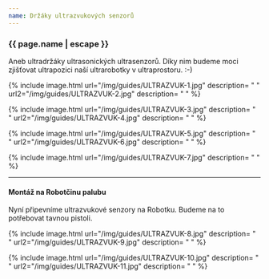 ```yaml
---
name: Držáky ultrazvukových senzorů
---
```

### {{ page.name | escape }}

Aneb ultradržáky ultrasonických ultrasenzorů.
Díky nim budeme moci zjišťovat ultrapozici naší ultrarobotky v ultraprostoru. :-)

{% include image.html
    url="/img/guides/ULTRAZVUK-1.jpg"
    description=
        " "
    url2="/img/guides/ULTRAZVUK-2.jpg"
    description=
        " "
%}

{% include image.html
    url="/img/guides/ULTRAZVUK-3.jpg"
    description=
        " "
    url2="/img/guides/ULTRAZVUK-4.jpg"
    description=
        " "
%}

{% include image.html
    url="/img/guides/ULTRAZVUK-5.jpg"
    description=
        " "
    url2="/img/guides/ULTRAZVUK-6.jpg"
    description=
        " "
%}

{% include image.html
    url="/img/guides/ULTRAZVUK-7.jpg"
    description=
        " "
%}

---

#### Montáž na Robotčinu palubu

Nyní připevníme ultrazvukové senzory na Robotku. Budeme na to potřebovat tavnou pistoli.

{% include image.html
    url="/img/guides/ULTRAZVUK-8.jpg"
    description=
        " "
    url2="/img/guides/ULTRAZVUK-9.jpg"
    description=
        " "
%}

{% include image.html
    url="/img/guides/ULTRAZVUK-10.jpg"
    description=
        " "
    url2="/img/guides/ULTRAZVUK-11.jpg"
    description=
        " "
%}
